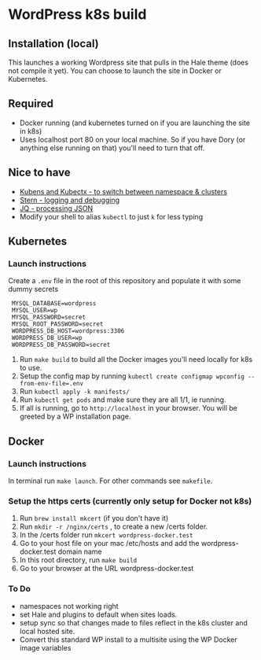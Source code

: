 # WordPress k8s build

## Installation (local)

This launches a working Wordpress site that pulls in the Hale theme (does not compile it yet).
You can choose to launch the site in Docker or Kubernetes.

## Required
* Docker running (and kubernetes turned on if you are launching the site in k8s)
* Uses localhost port 80 on your local machine. So if you have Dory (or anything else running on that) you'll need to turn that off.

## Nice to have
* [Kubens and Kubectx - to switch between namespace & clusters](https://github.com/ahmetb/kubectx)
* [Stern - logging and debugging](https://github.com/wercker/stern)
* [JQ - processing JSON](https://stedolan.github.io/jq)
* Modify your shell to alias `kubectl` to just `k` for less typing

## Kubernetes

### Launch instructions
Create a `.env` file in the root of this repository and populate it with some dummy secrets
```
 MYSQL_DATABASE=wordpress
 MYSQL_USER=wp
 MYSQL_PASSWORD=secret
 MYSQL_ROOT_PASSWORD=secret
 WORDPRESS_DB_HOST=wordpress:3306
 WORDPRESS_DB_USER=wp
 WORDPRESS_DB_PASSWORD=secret
```

1. Run `make build` to build all the Docker images you'll need locally for k8s to use.
2. Setup the config map by running `kubectl create configmap wpconfig --from-env-file=.env`
3. Run `kubectl apply -k manifests/`
4. Run `kubectl get pods` and make sure they are all 1/1, ie running.
5. If all is running, go to `http://localhost` in your browser. You will be greeted by a WP installation page.

## Docker

### Launch instructions

In terminal run `make launch`. For other commands see `makefile`.

### Setup the https certs (currently only setup for Docker not k8s)

1. Run `brew install mkcert` (if you don't have it)
2. Run `mkdir -r /nginx/certs` , to create a new /certs folder.
3. In the /certs folder run `mkcert wordpress-docker.test`
4. Go to your host file on your mac /etc/hosts and add the wordpress-docker.test domain name
5. In this root directory, run `make build`
6. Go to your browser at the URL wordpress-docker.test

### To Do

- namespaces not working right
- set Hale and plugins to default when sites loads.
- setup sync so that changes made to files reflect in the k8s cluster and local hosted site.
- Convert this standard WP install to a multisite using the WP Docker image variables
